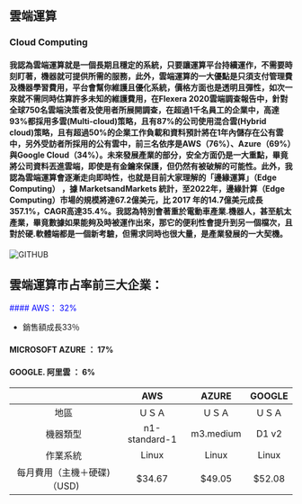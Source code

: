 ## 雲端運算 
### Cloud Computing
#### 我認為雲端運算就是一個長期且穩定的系統，只要讓運算平台持續運作，不需要時刻盯著，機器就可提供所需的服務，此外，雲端運算的一大優點是只須支付管理費及機器學習費用，平台會幫你維護且優化系統，價格方面也是透明且彈性，如次一來就不需同時估算許多未知的維護費用，在Flexera 2020雲端調查報告中，針對全球750名雲端決策者及使用者所展開調查，在超過1千名員工的企業中，高達93%都採用多雲(Multi-cloud)策略，且有87%的公司使用混合雲(Hybrid cloud)策略，且有超過50%的企業工作負載和資料預計將在1年內儲存在公有雲中，另外受訪者所採用的公有雲中，前三名依序是AWS（76%）、Azure（69%）與Google Cloud（34%）。未來發展產業的部分，安全方面仍是一大重點，畢竟將公司資料丟進雲端，即使是有金鑰來保護，但仍然有被破解的可能性。此外，我認為雲端運算會逐漸走向即時性，也就是目前大家理解的「邊緣運算」（Edge Computing） ，據 MarketsandMarkets 統計，至2022年，邊緣計算（Edge Computing）市場的規模將達67.2億美元，比 2017 年的14.7億美元成長357.1%，CAGR高達35.4%。我認為特別會著重於電動車產業.機器人，甚至航太產業，畢竟數據如果能夠及時被運作出來，那它的便利性會提升到另一個檔次，且對於硬.軟體端都是一個新考驗，但需求同時也很大量，是產業發展的一大契機。
![GITHUB]( https://miro.medium.com/max/2408/1*S2pPGojdNW_3AZcT6lJBCA.jpeg "邊緣運算")
## 雲端運算市占率前三大企業：
<font color=#0000FF>#### AWS： 32%</font>
- 銷售額成長33％
#### MICROSOFT AZURE ： 17%
#### GOOGLE. 阿里雲 ： 6%  
|  | AWS  | AZURE | GOOGLE |
| :-----:| :-------:| :-----:| :----:|
| 地區   | ＵＳＡ | ＵＳＡ | ＵＳＡ |
| 機器類型| n1-standard-1   | m3.medium | D1 v2 |
| 作業系統 | Linux | Linux | Linux |
| 每月費用（主機＋硬碟)（USD)| $34.67 | $49.05 | $52.08 |
